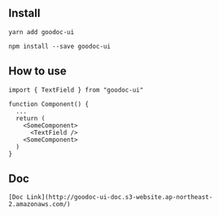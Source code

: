 ## Install

```
yarn add goodoc-ui

npm install --save goodoc-ui
```

## How to use

```
import { TextField } from "goodoc-ui"

function Component() {
  ...
  return (
    <SomeComponent>
      <TextField />
    <SomeComponent>
  )
}
```

## Doc
```
[Doc Link](http://goodoc-ui-doc.s3-website.ap-northeast-2.amazonaws.com/)
```